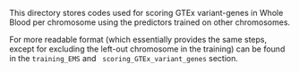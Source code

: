 This directory stores codes used for scoring GTEx variant-genes in Whole Blood per chromosome using the predictors trained on other chromosomes.

For more readable format (which essentially provides the same steps, except for excluding the left-out chromosome in the training) can be found in the `
training_EMS ` and `
scoring_GTEx_variant_genes` section.
